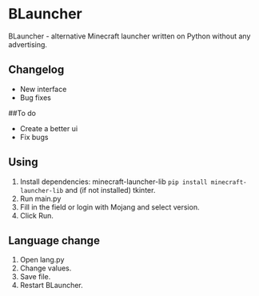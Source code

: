 # BLauncher

BLauncher - alternative Minecraft launcher written on Python without any advertising.

## Changelog
* New interface
* Bug fixes

##To do
* Create a better ui
* Fix bugs

## Using

1. Install dependencies: minecraft-launcher-lib  `pip install minecraft-launcher-lib` and (if not installed) tkinter.
2. Run main.py
3. Fill in the field or login with Mojang and select version.
4. Click Run.

## Language change

1. Open lang.py
2. Change values.
3. Save file.
4. Restart BLauncher.
